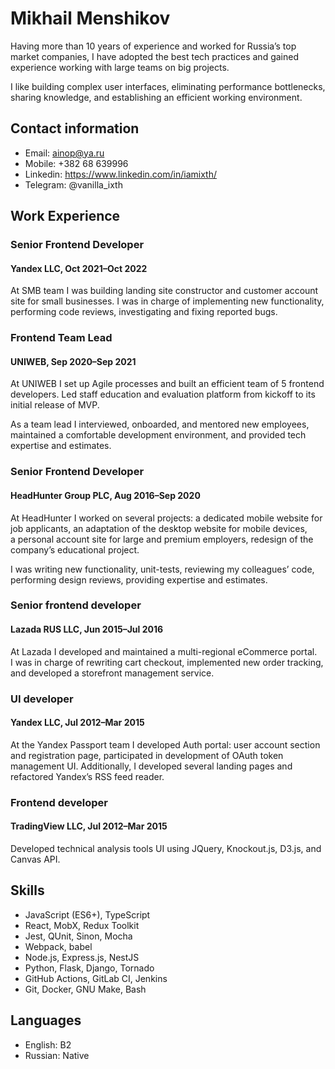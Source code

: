 # Mikhail Menshikov

Having more than 10 years of experience and worked for Russia’s top market companies, I have adopted the best tech practices and gained experience working with large teams on big projects.

I like building complex user interfaces, eliminating performance bottlenecks, sharing knowledge, and establishing an efficient working environment.


## Contact information

* Email: ainop@ya.ru
* Mobile: +382 68 639996
* Linkedin: https://www.linkedin.com/in/iamixth/
* Telegram: @vanilla_ixth


## Work Experience


### Senior Frontend Developer
#### Yandex LLC, Oct 2021–Oct 2022

At SMB team I was building landing site constructor and customer account site for small businesses. I was in charge of implementing new functionality, performing code reviews, investigating and fixing reported bugs.


### Frontend Team Lead
#### UNIWEB, Sep 2020–Sep 2021

At UNIWEB I set up Agile processes and built an efficient team of 5 frontend developers. Led staff education and evaluation platform from kickoff to its initial release of MVP.

As a team lead I interviewed, onboarded, and mentored new employees, maintained a comfortable development environment, and provided tech expertise and estimates.


### Senior Frontend Developer
#### HeadHunter Group PLC, Aug 2016–Sep 2020

At HeadHunter I worked on several projects: a dedicated mobile website for job applicants, an adaptation of the desktop website for mobile devices, a personal account site for large and premium employers, redesign of the company’s educational project.

I was writing new functionality, unit-tests, reviewing my colleagues’ code, performing design reviews, providing expertise and estimates.


### Senior frontend developer
#### Lazada RUS LLC, Jun 2015–Jul 2016

At Lazada I developed and maintained a multi-regional eCommerce portal. I was in charge of rewriting cart checkout, implemented new order tracking, and developed a storefront management service.


### UI developer
#### Yandex LLC, Jul 2012–Mar 2015

At the Yandex Passport team I developed Auth portal: user account section and registration page, participated in development of OAuth token management UI. Additionally, I developed several landing pages and refactored Yandex’s RSS feed reader.


### Frontend developer
#### TradingView LLC, Jul 2012–Mar 2015

Developed technical analysis tools UI using JQuery, Knockout.js, D3.js, and Canvas API.


## Skills

* JavaScript (ES6+), TypeScript
* React, MobX, Redux Toolkit
* Jest, QUnit, Sinon, Mocha
* Webpack, babel
* Node.js, Express.js, NestJS
* Python, Flask, Django, Tornado
* GitHub Actions, GitLab CI, Jenkins
* Git, Docker, GNU Make, Bash

## Languages

* English: B2
* Russian: Native
